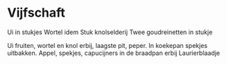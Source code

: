 # Vijfschaft
Ui in stukjes
Wortel idem
Stuk knolselderij 
Twee goudreinetten in stukje

Ui fruiten,  wortel en knol erbij,  laagste  pit,  peper. 
In koekepan spekjes uitbakken. 
Appel,  spekjes,  capucijners in de braadpan erbij
Laurierblaadje